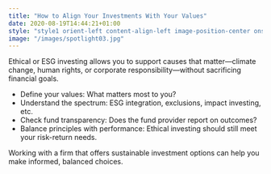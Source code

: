 ```yaml
---
title: "How to Align Your Investments With Your Values"
date: 2020-08-19T14:44:21+01:00
style: "style1 orient-left content-align-left image-position-center onscroll-image-fade-in"
image: "/images/spotlight03.jpg"
---
```


Ethical or ESG investing allows you to support causes that matter—climate change, human rights, or corporate responsibility—without sacrificing financial goals.

-   Define your values: What matters most to you?
-   Understand the spectrum: ESG integration, exclusions, impact investing, etc.
-   Check fund transparency: Does the fund provider report on outcomes?
-   Balance principles with performance: Ethical investing should still meet your risk-return needs.

Working with a firm that offers sustainable investment options can help you make informed, balanced choices.